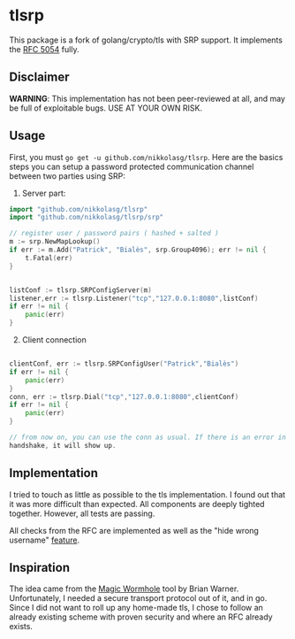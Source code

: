 # tlsrp

This package is a fork of golang/crypto/tls with SRP support. It implements the
[RFC 5054](https://tools.ietf.org/html/rfc5054) fully.

## Disclaimer

**WARNING**: This implementation has not been peer-reviewed at all, and may be
full of exploitable bugs. USE AT YOUR OWN RISK.

## Usage

First, you must `go get -u github.com/nikkolasg/tlsrp`. Here are the basics
steps you can setup a password protected communication channel between two parties using SRP:

 1. Server part:

```go
import "github.com/nikkolasg/tlsrp"
import "github.com/nikkolasg/tlsrp/srp"

// register user / password pairs ( hashed + salted ) 
m := srp.NewMapLookup()
if err := m.Add("Patrick", "Bialès", srp.Group4096); err != nil {
	t.Fatal(err)
}


listConf := tlsrp.SRPConfigServer(m)
listener,err := tlsrp.Listener("tcp","127.0.0.1:8080",listConf)
if err != nil {
    panic(err)
}
```

 2. Client connection

```go

clientConf, err := tlsrp.SRPConfigUser("Patrick","Bialès")
if err != nil {
    panic(err)
}
conn, err := tlsrp.Dial("tcp","127.0.0.1:8080",clientConf)
if err != nil {
    panic(err)
}

// from now on, you can use the conn as usual. If there is an error in the SRP
handshake, it will show up.
```

## Implementation

I tried to touch as little as possible to the tls implementation. I found out
that it was more difficult than expected. All components are deeply tighted
together. However, all tests are passing.

All checks from the RFC are implemented as well as the "hide wrong username"
[feature](https://tools.ietf.org/html/rfc5054#page-6).

## Inspiration

The idea came from the [Magic
Wormhole](https://github.com/warner/magic-wormhole) tool by Brian Warner.
Unfortunately, I needed a secure transport protocol out of it, and in go. Since
I did not want to roll up any home-made tls, I chose to follow an already
existing scheme with proven security and where an RFC already exists.

